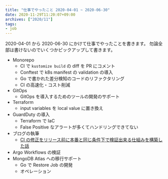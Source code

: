 ```yaml
---
title: "仕事でやったこと 2020-04-01 ~ 2020-06-30"
date: 2020-11-29T11:20:07+09:00
archives: ["2020/11"]
tags:
- job
---
```


2020-04-01 から 2020-06-30 にかけて仕事でやったことを書きます。
勿論全部は書けないのでいくつかピックアップして書きます。

* Monorepo
  * CI で `kustomize build` の diff を PR にコメント
  * Conftest で k8s manifest の validation の導入
  * Go で書かれた差分検知のコードのリファクタリング
  * CI の高速化・コスト削減
* GitOps
  * GitOps を導入するためのツールの開発のサポート
* Terraform
  * input variables を local value に置き換え
* GuardDuty の導入
  * Terraform で IaC
  * False Positive なアラートが多くてハンドリングできてない
* ブログの執筆
  * [CI の修正をリリース前に本番と同じ条件下で検証出来る仕組みを構築した話](https://quipper.hatenablog.com/entry/2020/04/06/080000)
* Argo Workflows の検証
* MongoDB Atlas への移行サポート
  * Go で Restore Job の開発
  * オペレーション
